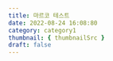 ```yaml
---
title: 마르코 테스트
date: 2022-08-24 16:08:80
category: category1
thumbnail: { thumbnailSrc }
draft: false
---
```


